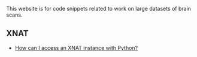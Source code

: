This website is for code snippets related to work on large datasets of brain scans.

## XNAT

- [How can I access an XNAT instance with Python?](./snippets/access_xnat_with_python.md)

